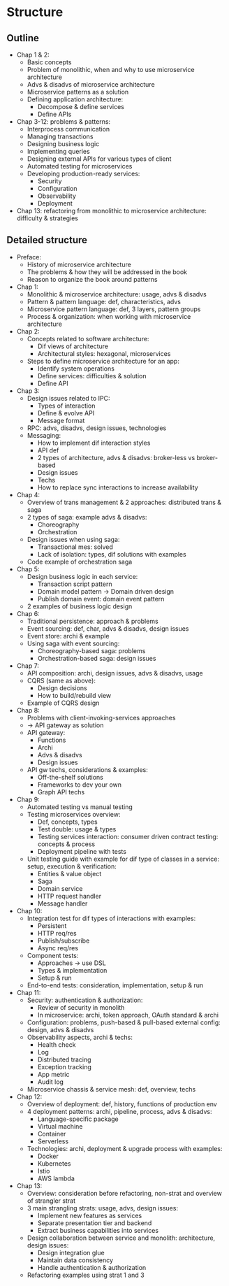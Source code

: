 # Structure
## Outline
- Chap 1 & 2:
  - Basic concepts
  - Problem of monolithic, when and why to use microservice architecture
  - Advs & disadvs of microservice architecture
  - Microservice patterns as a solution
  - Defining application architecture:
    - Decompose & define services
    - Define APIs
- Chap 3-12: problems & patterns:
  - Interprocess communication
  - Managing transactions
  - Designing business logic
  - Implementing queries
  - Designing external APIs for various types of client
  - Automated testing for microservices
  - Developing production-ready services:
    - Security
    - Configuration
    - Observability
    - Deployment
- Chap 13: refactoring from monolithic to microservice architecture: difficulty & strategies

## Detailed structure
- Preface:
  - History of microservice architecture
  - The problems & how they will be addressed in the book
  - Reason to organize the book around patterns
- Chap 1:
  - Monolithic & microservice architecture: usage, advs & disadvs
  - Pattern & pattern language: def, characteristics, advs
  - Microservice pattern language: def, 3 layers, pattern groups
  - Process & organization: when working with microservice architecture
- Chap 2:
  - Concepts related to software architecture:
    - Dif views of architecture
    - Architectural styles: hexagonal, microservices
  - Steps to define microservice architecture for an app:
    - Identify system operations
    - Define services: difficulties & solution
    - Define API
- Chap 3:
  - Design issues related to IPC:
    - Types of interaction
    - Define & evolve API
    - Message format
  - RPC: advs, disadvs, design issues, technologies
  - Messaging:
    - How to implement dif interaction styles
    - API def
    - 2 types of architecture, advs & disadvs: broker-less vs broker-based
    - Design issues
    - Techs
    - How to replace sync interactions to increase availability
- Chap 4:
  - Overview of trans management & 2 approaches: distributed trans & saga
  - 2 types of saga: example advs & disadvs:
    - Choreography
    - Orchestration
  - Design issues when using saga:
    - Transactional mes: solved
    - Lack of isolation: types, dif solutions with examples
  - Code example of orchestration saga
- Chap 5:
  - Design business logic in each service:
    - Transaction script pattern
    - Domain model pattern -> Domain driven design
    - Publish domain event: domain event pattern
  - 2 examples of business logic design
- Chap 6:
  - Traditional persistence: approach & problems
  - Event sourcing: def, char, advs & disadvs, design issues
  - Event store: archi & example
  - Using saga with event sourcing:
    - Choreography-based saga: problems
    - Orchestration-based saga: design issues
- Chap 7:
  - API composition: archi, design issues, advs & disadvs, usage
  - CQRS (same as above):
    - Design decisions
    - How to build/rebuild view
  - Example of CQRS design
- Chap 8:
  - Problems with client-invoking-services approaches
  - -> API gateway as solution
  - API gateway:
    - Functions
    - Archi
    - Advs & disadvs
    - Design issues
  - API gw techs, considerations & examples:
    - Off-the-shelf solutions
    - Frameworks to dev your own
    - Graph API techs
- Chap 9:
  - Automated testing vs manual testing
  - Testing microservices overview:
    - Def, concepts, types
    - Test double: usage & types
    - Testing services interaction: consumer driven contract testing: concepts & process
    - Deployment pipeline with tests
  - Unit testing guide with example for dif type of classes in a service: setup, execution & verification:
    - Entities & value object
    - Saga
    - Domain service
    - HTTP request handler
    - Message handler
- Chap 10:
  - Integration test for dif types of interactions with examples:
    - Persistent
    - HTTP req/res
    - Publish/subscribe
    - Async req/res
  - Component tests:
    - Approaches -> use DSL
    - Types & implementation
    - Setup & run
  - End-to-end tests: consideration, implementation, setup & run
- Chap 11:
  - Security: authentication & authorization:
    - Review of security in monolith
    - In microservice: archi, token approach, OAuth standard & archi
  - Configuration: problems, push-based & pull-based external config: design, advs & disadvs
  - Observability aspects, archi & techs:
    - Health check
    - Log
    - Distributed tracing
    - Exception tracking
    - App metric
    - Audit log
  - Microservice chassis & service mesh: def, overview, techs
- Chap 12:
  - Overview of deployment: def, history, functions of production env
  - 4 deployment patterns: archi, pipeline, process, advs & disadvs:
    - Language-specific package
    - Virtual machine
    - Container
    - Serverless
  - Technologies: archi, deployment & upgrade process with examples:
    - Docker
    - Kubernetes
    - Istio
    - AWS lambda
- Chap 13:
  - Overview: consideration before refactoring, non-strat and overview of strangler strat
  - 3 main strangling strats: usage, advs, design issues:
    - Implement new features as services
    - Separate presentation tier and backend
    - Extract business capabilities into services
  - Design collaboration between service and monolith: architecture, design issues:
    - Design integration glue
    - Maintain data consistency
    - Handle authentication & authorization
  - Refactoring examples using strat 1 and 3